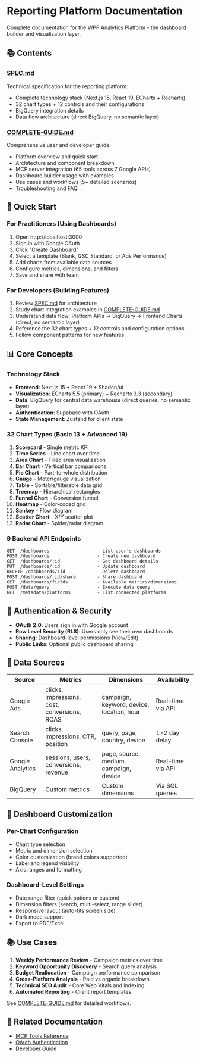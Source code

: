 # Reporting Platform Documentation

Complete documentation for the WPP Analytics Platform - the dashboard builder and visualization layer.

## 📚 Contents

### [SPEC.md](./SPEC.md)
Technical specification for the reporting platform:
- Complete technology stack (Next.js 15, React 19, ECharts + Recharts)
- 32 chart types + 12 controls and their configurations
- BigQuery integration details
- Data flow architecture (direct BigQuery, no semantic layer)

### [COMPLETE-GUIDE.md](./COMPLETE-GUIDE.md)
Comprehensive user and developer guide:
- Platform overview and quick start
- Architecture and component breakdown
- MCP server integration (65 tools across 7 Google APIs)
- Dashboard builder usage with examples
- Use cases and workflows (5+ detailed scenarios)
- Troubleshooting and FAQ

## 🎯 Quick Start

### For Practitioners (Using Dashboards)
1. Open http://localhost:3000
2. Sign in with Google OAuth
3. Click "Create Dashboard"
4. Select a template (Blank, GSC Standard, or Ads Performance)
5. Add charts from available data sources
6. Configure metrics, dimensions, and filters
7. Save and share with team

### For Developers (Building Features)
1. Review [SPEC.md](./SPEC.md) for architecture
2. Study chart integration examples in [COMPLETE-GUIDE.md](./COMPLETE-GUIDE.md)
3. Understand data flow: Platform APIs → BigQuery → Frontend Charts (direct, no semantic layer)
4. Reference the 32 chart types + 12 controls and configuration options
5. Follow component patterns for new features

## 📊 Core Concepts

### Technology Stack
- **Frontend**: Next.js 15 + React 19 + Shadcn/ui
- **Visualization**: ECharts 5.5 (primary) + Recharts 3.3 (secondary)
- **Data**: BigQuery for central data warehouse (direct queries, no semantic layer)
- **Authentication**: Supabase with OAuth
- **State Management**: Zustand for client state

### 32 Chart Types (Basic 13 + Advanced 19)
1. **Scorecard** - Single metric KPI
2. **Time Series** - Line chart over time
3. **Area Chart** - Filled area visualization
4. **Bar Chart** - Vertical bar comparisons
5. **Pie Chart** - Part-to-whole distribution
6. **Gauge** - Meter/gauge visualization
7. **Table** - Sortable/filterable data grid
8. **Treemap** - Hierarchical rectangles
9. **Funnel Chart** - Conversion funnel
10. **Heatmap** - Color-coded grid
11. **Sankey** - Flow diagram
12. **Scatter Chart** - X/Y scatter plot
13. **Radar Chart** - Spider/radar diagram

### 9 Backend API Endpoints
```
GET  /dashboards                  - List user's dashboards
POST /dashboards                  - Create new dashboard
GET  /dashboards/:id              - Get dashboard details
PUT  /dashboards/:id              - Update dashboard
DELETE /dashboards/:id            - Delete dashboard
POST /dashboards/:id/share        - Share dashboard
GET  /dashboards/fields           - Available metrics/dimensions
POST /data/query                  - Execute data query
GET  /metadata/platforms          - List connected platforms
```

## 🔐 Authentication & Security

- **OAuth 2.0**: Users sign in with Google account
- **Row Level Security (RLS)**: Users only see their own dashboards
- **Sharing**: Dashboard-level permissions (View/Edit)
- **Public Links**: Optional public dashboard sharing

## 💾 Data Sources

| Source | Metrics | Dimensions | Availability |
|--------|---------|-----------|--------------|
| Google Ads | clicks, impressions, cost, conversions, ROAS | campaign, keyword, device, location, hour | Real-time via API |
| Search Console | clicks, impressions, CTR, position | query, page, country, device | 1-2 day delay |
| Google Analytics | sessions, users, conversions, revenue | page, source, medium, campaign, device | Real-time via API |
| BigQuery | Custom metrics | Custom dimensions | Via SQL queries |

## 🎨 Dashboard Customization

### Per-Chart Configuration
- Chart type selection
- Metric and dimension selection
- Color customization (brand colors supported)
- Label and legend visibility
- Axis ranges and formatting

### Dashboard-Level Settings
- Date range filter (quick options or custom)
- Dimension filters (search, multi-select, range slider)
- Responsive layout (auto-fits screen size)
- Dark mode support
- Export to PDF/Excel

## 📚 Use Cases

1. **Weekly Performance Review** - Campaign metrics over time
2. **Keyword Opportunity Discovery** - Search query analysis
3. **Budget Reallocation** - Campaign performance comparison
4. **Cross-Platform Analysis** - Paid vs organic breakdown
5. **Technical SEO Audit** - Core Web Vitals and indexing
6. **Automated Reporting** - Client report templates

See [COMPLETE-GUIDE.md](./COMPLETE-GUIDE.md) for detailed workflows.

## 🔗 Related Documentation

- [MCP Tools Reference](../api-reference/TOOLS.md)
- [OAuth Authentication](../oauth/README.md)
- [Developer Guide](../guides/DEVELOPER-GUIDE.md)
